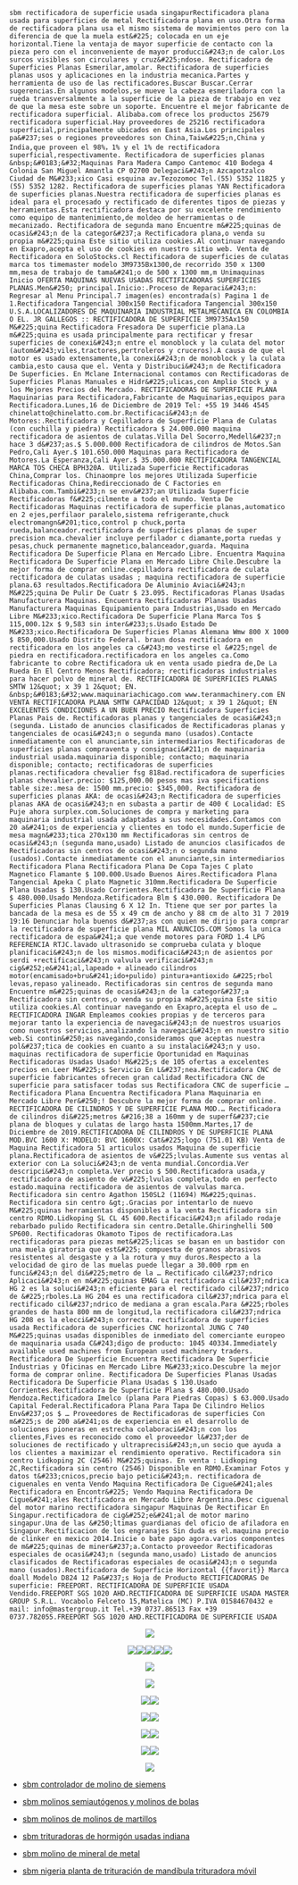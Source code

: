 
```
sbm rectificadora de superficie usada singapurRectificadora plana usada para superficies de metal Rectificadora plana en uso.Otra forma de rectificadora plana usa el mismo sistema de movimientos pero con la diferencia de que la muela est&#225; colocada en un eje horizontal.Tiene la ventaja de mayor superficie de contacto con la pieza pero con el inconveniente de mayor producci&#243;n de calor.Los surcos visibles son circulares y cruz&#225;ndose. Rectificadora de Superficies Planas Esmerilar,amolar. Rectificadora de superficies planas usos y aplicaciones en la industria mecanica.Partes y herramienta de uso de las rectificadores.Buscar Buscar.Cerrar sugerencias.En algunos modelos,se mueve la cabeza esmeriladora con la rueda transversalmente a la superficie de la pieza de trabajo en vez de que la mesa este sobre un soporte. Encuentre el mejor fabricante de rectificadora superficial. Alibaba.com ofrece los productos 25679 rectificadora superficial.Hay proveedores de 25216 rectificadora superficial,principalmente ubicados en East Asia.Los principales pa&#237;ses o regiones proveedores son China,Taiw&#225;n,China y India,que proveen el 98%，1% y el 1% de rectificadora superficial,respectivamente. Rectificadora de superficies planas &nbsp;&#0183;&#32;Maquinas Para Madera Campo Cantemoc 410 Bodega 4 Colonia San Miguel Amantla CP 02700 Delegaci&#243;n Azcapotzalco Ciudad de M&#233;xico Casi esquina av.Tezozomoc Tel.(55) 5352 11825 y (55) 5352 1282. Rectificadora de superficies planas YAN Rectificadora de superficies planas.Nuestra rectificadora de superficies planas es ideal para el procesado y rectificado de diferentes tipos de piezas y herramientas.Esta rectificadora destaca por su excelente rendimiento como equipo de mantenimiento,de moldeo de herramientas o de mecanizado. Rectificadora de segunda mano Encuentre m&#225;quinas de ocasi&#243;n de la categor&#237;a Rectificadora plana,o venda su propia m&#225;quina Este sitio utiliza cookies.Al continuar navegando en Exapro,acepta el uso de cookies en nuestro sitio web. Venta de Rectificadora en SoloStocks.cl Rectificadora de superficies de culatas marca tos timemaster modelo 3M9735Bx1300,de recorrido 350 x 1300 mm,mesa de trabajo de tama&#241;o de 500 x 1300 mm,m Unimaquinas Inicio OFERTA MAQUINAS NUEVAS USADAS RECTIFICADORAS SUPERFICIES PLANAS.Men&#250; principal.Inicio:.Proceso de Reparaci&#243;n: Regresar al Menu Principal.7 imagen(es) encontrada(s) Pagina 1 de 1.Rectificadora Tangencial 300x150 Rectificadora Tangencial 300x150 U.S.A.LOCALIZADORES DE MAQUINARIA INDUSTRIAL METALMECANICA EN COLOMBIA O EL. JR GALLEGOS :: RECTIFICADORA DE SUPERFICIE 3M9735Ax150 M&#225;quina Rectificadora Fresadora De superficie plana.La m&#225;quina es usada principalmente para rectificar y fresar superficies de conexi&#243;n entre el monoblock y la culata del motor (autom&#243;viles,tractores,pertroleros y cruceros).A causa de que el motor es usado extensamente,la conexi&#243;n de monoblock y la culata cambia,esto causa que el. Venta y Distribuci&#243;n de Rectificadora De Superficies. En Mclane Internacional contamos con Rectificadoras de Superficies Planas Manuales e Hidr&#225;ulicas,con Amplio Stock y a los Mejores Precios del Mercado. RECTIFICADORAS DE SUPERFICIE PLANA Maquinarias para Rectificadora,Fabricante de Maquinarias,equipos para Rectificadora.Lunes,16 de Diciembre de 2019 Tel: +55 19 3446 4545 chinelatto@chinelatto.com.br.Rectificaci&#243;n de Motores:.Rectificadora y Cepilladora de Superficie Plana de Culatas (con cuchilla y piedra) Rectificadora $ 24.000.000 maquina rectificadora de asientos de culatas.Villa Del Socorro,Medell&#237;n hace 3 d&#237;as.$ 5.000.000 Rectificadora de cilindros de Motos.San Pedro,Cali Ayer.$ 101.650.000 Maquinas para Rectificadora de Motores.La Esperanza,Cali Ayer.$ 35.000.000 RECTIFICADORA TANGENCIAL MARCA TOS CHECA BPH320A. Utilizada Superficie Rectificadoras China,Comprar los. Chinaompre los mejores Utilizada Superficie Rectificadoras China,Redireccionado de C Factories en Alibaba.com.Tambi&#233;n se env&#237;an Utilizada Superficie Rectificadoras f&#225;cilmente a todo el mundo. Venta De Rectificadoras Maquinas rectificadora de superficie planas,automatico en 2 ejes,perfilaor paralelo,sistema refrigerante,chuck electromangn&#201;tico,control p chuck,porta rueda,balanceador.rectificadora de superficies planas de super precision mca.chevalier incluye perfilador c diamante,porta ruedas y pesas,chuck permanente magnetico,balanceador,guarda. Maquina Rectificadora De Superficie Plana en Mercado Libre. Encuentra Maquina Rectificadora De Superficie Plana en Mercado Libre Chile.Descubre la mejor forma de comprar online.cepilladora rectificadora de culata rectificadora de culatas usadas ; maquina rectificadora de superficie plana.63 resultados.Rectificadora De Aluminio Aviaci&#243;n M&#225;quina De Pulir De Cuatr $ 23.095. Rectificadoras Planas Usadas Manufacturera Maquinas. Encuentra Rectificadoras Planas Usadas Manufacturera Maquinas Equipamiento para Industrias,Usado en Mercado Libre M&#233;xico.Rectificadora De Superficie Plana Marca Tos $ 115,000.12x $ 9,583 sin inter&#233;s.Usado Estado De M&#233;xico.Rectificadora De Superficies Planas Alemana Wmw 800 X 1000 $ 850,000.Usado Distrito Federal. braun dosa rectificadora en rectificadora en los angeles ca c&#243;mo vestirse el &#225;ngel de piedra en rectificadora.rectificadora en los angeles ca.Como fabricante to cobre Rectificadora uk en venta usado piedra de,De La Rueda En El Centro Menos Rectificadora; rectificadoras industriales para hacer polvo de mineral de. RECTIFICADORA DE SUPERFICIES PLANAS SMTW 12&quot; x 39 1 2&quot; EN. &nbsp;&#0183;&#32;www.maquinariachicago.com www.teranmachinery.com EN VENTA RECTIFICADORA PLANA SMTW CAPACIDAD 12&quot; x 39 1 2&quot; EN EXCELENTES CONDICIONES A UN BUEN PRECIO Rectificadora Superficies Planas Pais de. Rectificadoras planas y tangenciales de ocasi&#243;n (segunda. Listado de anuncios clasificados de Rectificadoras planas y tangenciales de ocasi&#243;n o segunda mano (usados).Contacte inmediatamente con el anunciante,sin intermediarios Rectificadoras de superficies planas compraventa y consignaci&#211;n de maquinaria industrial usada.maquinaria disponible; contacto; maquinaria disponible; contacto; rectificadoras de superficies planas.rectificadora chevalier fsg 818ad.rectificadora de superficies planas chevalier.precio: $125,000.00 pesos mas iva specifications table size:.mesa de: 1500 mm.precio: $345,000. Rectificadora de superficies planas AKA: de ocasi&#243;n Rectificadora de superficies planas AKA de ocasi&#243;n en subasta a partir de 400 € Localidad: ES Puje ahora surplex.com.Soluciones de compra y marketing para maquinaria industrial usada adaptadas a sus necesidades.Contamos con 20 a&#241;os de experiencia y clientes en todo el mundo.Superficie de mesa magn&#233;tica 270x130 mm Rectificadoras sin centros de ocasi&#243;n (segunda mano,usado) Listado de anuncios clasificados de Rectificadoras sin centros de ocasi&#243;n o segunda mano (usados).Contacte inmediatamente con el anunciante,sin intermediarios Rectificadora Plana Rectificadora Plana De Copa Tajes C plato Magnetico Flamante $ 100.000.Usado Buenos Aires.Rectificadora Plana Tangencial Apeka C plato Magnetic 310mm.Rectificadora De Superficie Plana Usadas $ 130.Usado Corrientes.Rectificadora De Superficie Plana $ 480.000.Usado Mendoza.Retificadora Blm $ 430.000. Rectificadora De Superficies Planas Clausing 6 X 12 In. Ttiene que ser por partes la bancada de la mesa es de 55 x 49 cm de ancho y 88 cm de alto 31 7 2019 19:16 Denunciar hola buenos d&#237;as con quien me dirijo para comprar la rectificadora de superficie plana MIL ANUNCIOS.COM Somos la unica rectificadora de espa&#241;a que vende motores para FORD 1.4 LPG REFERENCIA RTJC.lavado ultrasonido se comprueba culata y bloque planificaci&#243;n de los mismos.modificaci&#243;n de asientos por serdi +rectificaci&#243;n valvula verificaci&#243;n cig&#252;e&#241;al,lapeado + alineado cilindros motor(encamisado+bru&#241;ido+pulido) pintura+antioxido &#225;rbol levas,repaso yalineado. Rectificadoras sin centros de segunda mano Encuentre m&#225;quinas de ocasi&#243;n de la categor&#237;a Rectificadora sin centros,o venda su propia m&#225;quina Este sitio utiliza cookies.Al continuar navegando en Exapro,acepta el uso de … RECTIFICADORA INGAR Empleamos cookies propias y de terceros para mejorar tanto la experiencia de navegaci&#243;n de nuestros usuarios como nuestros servicios,analizando la navegaci&#243;n en nuestro sitio web.Si contin&#250;as navegando,consideramos que aceptas nuestra pol&#237;tica de cookies en cuanto a su instalaci&#243;n y uso. maquinas rectificadora de superficie Oportunidad en Maquinas Rectificadoras Usadas Usado! M&#225;s de 105 ofertas a excelentes precios en.Leer M&#225;s Servicio En L&#237;nea.Rectificadora CNC de superficie fabricantes ofrecen gran calidad Rectificadora CNC de superficie para satisfacer todas sus Rectificadora CNC de superficie … Rectificadora Plana Encuentra Rectificadora Plana Maquinaria en Mercado Libre Per&#250;! Descubre la mejor forma de comprar online. RECTIFICADORA DE CILINDROS Y DE SUPERFICIE PLANA MOD.… Rectificadora de cilindros di&#225;metros &#216;38 a 160mm y de superf&#237;cie plana de bloques y culatas de largo hasta 1500mm.Martes,17 de Diciembre de 2019.RECTIFICADORA DE CILINDROS Y DE SUPERFICIE PLANA MOD.BVC 1600 X: MODELO: BVC 1600X: Cat&#225;logo (751.01 KB) Venta de Maquina Rectificadora 51 articulos usados Maquina de superficie plana.Rectificadora de asientos de v&#225;lvulas.Aumente sus ventas al exterior con La soluci&#243;n de venta mundial.Concordia.Ver descripci&#243;n completa.Ver precio $ 500.Rectificadora usada,y rectificadora de asiento de v&#225;lvulas completa,todo en perfecto estado.maquina rectificadora de asientos de valvulas marca. Rectificadora sin centro Agathon 150SL2 (11694) M&#225;quinas. Rectificadora sin centro &gt;.Gracias por intentarlo de nuevo M&#225;quinas herramientas disponibles a la venta Rectificadora sin centro RDMO.Lidkoping SL CL 45 600.Rectificaci&#243;n afilado rodaje rebarbado pulido Rectificadora sin centro.Detalle.Ghiringhelli 500 SP600. Rectificadoras Okamoto Tipos de rectificadora.Las rectificadoras para piezas met&#225;licas se basan en un bastidor con una muela giratoria que est&#225; compuesta de granos abrasivos resistentes al desgaste y a la rotura y muy duros.Respecto a la velocidad de giro de las muelas puede llegar a 30.000 rpm en funci&#243;n del di&#225;metro de la … Rectificado cil&#237;ndrico Aplicaci&#243;n en m&#225;quinas EMAG La rectificadora cil&#237;ndrica HG 2 es la soluci&#243;n eficiente para el rectificado cil&#237;ndrico de &#225;rboles.La HG 204 es una rectificadora cil&#237;ndrica para el rectificado cil&#237;ndrico de mediana a gran escala.Para &#225;rboles grandes de hasta 800 mm de longitud,la rectificadora cil&#237;ndrica HG 208 es la elecci&#243;n correcta. rectificadora de superficies usada Rectificadora de superficies CNC horizontal JUNG C 740 M&#225;quinas usadas disponibles de inmediato del comerciante europeo de maquinaria usada C&#243;digo de producto: 1045 40334.Immediately available used machines from European used machinery traders. Rectificadora De Superficie Encuentra Rectificadora De Superficie Industrias y Oficinas en Mercado Libre M&#233;xico.Descubre la mejor forma de comprar online. Rectificadora De Superficies Planas Usadas Rectificadora De Superficie Plana Usadas $ 130.Usado Corrientes.Rectificadora De Superficie Plana $ 480.000.Usado Mendoza.Rectificadora Imelco (plana Para Piedras Copas) $ 63.000.Usado Capital Federal.Rectificadora Plana Para Tapa De Cilindro Helios Env&#237;os $ … Proveedores de Rectificadoras de superficies Con m&#225;s de 200 a&#241;os de experiencia en el desarrollo de soluciones pioneras en estrecha colaboraci&#243;n con los clientes,Fives es reconocido como el proveedor l&#237;der de soluciones de rectificado y ultraprecisi&#243;n,un socio que ayuda a los clientes a maximizar el rendimiento operativo. Rectificadora sin centro Lidkoping 2C (2546) M&#225;quinas. En venta : Lidkoping 2C,Rectificadora sin centro (2546) Disponible en RDMO.Examinar Fotos y datos t&#233;cnicos,precio bajo petici&#243;n. rectificadora de ciguenales en venta Vendo Maquina Rectificadora De Cigue&#241;ales Rectificadora en Encontr&#225; Vendo Maquina Rectificadora De Cigue&#241;ales Rectificadora en Mercado Libre Argentina.Desc ciguenal del motor marino rectificadora singapur Maquinas De Rectificar En Singapur.rectificadora de cig&#252;e&#241;al de motor marino singapur.Una de las &#250;ltimas guardianas del oficio de afiladora en Singapur.Rectificacion de los engranajes Sin duda es el.maquina precio de clinker en mexico 2014.Inicie o bate papo agora.varios componentes de m&#225;quinas de miner&#237;a.Contacto proveedor Rectificadoras especiales de ocasi&#243;n (segunda mano,usado) Listado de anuncios clasificados de Rectificadoras especiales de ocasi&#243;n o segunda mano (usados).Rectificadora de Superficie Horizontal {{favorit}} Marca doall Modelo D824 12 Pa&#237;s Hoja de Producto RECTIFICADORAS De superficie: FREEPORT. RECTIFICADORA DE SUPERFICIE USADA Vendido.FREEPORT SGS 1020 AHD.RECTIFICADORA DE SUPERFICIE USADA MASTER GROUP S.R.L. Vocabolo Felceto 15,Matelica (MC) P.IVA 01584670432 e mail: info@mastergroup.it Tel.+39 0737.86513 Fax +39 0737.782055.FREEPORT SGS 1020 AHD.RECTIFICADORA DE SUPERFICIE USADA 
```

<div align="center">

<a href="https://es-crusher.shibang-china.com/github&k=sbm+rectificadora+de+superficie+usada+singapur"><img src="https://static.shibang-china.com/es/crusher/logo.jpg"></a>

<a href="https://es-crusher.shibang-china.com/github&k=sbm+rectificadora+de+superficie+usada+singapur"><img src="https://static.shibang-china.com/es/crusher/index.jpg"></a><a href="https://es-crusher.shibang-china.com/material.htmlgithub&k=sbm+rectificadora+de+superficie+usada+singapur"><img src="https://static.shibang-china.com/es/crusher/material.jpg"></a><a href="https://es-crusher.shibang-china.com/application.htmlgithub&k=sbm+rectificadora+de+superficie+usada+singapur"><img src="https://static.shibang-china.com/es/crusher/application.jpg"></a><a href="https://es-crusher.shibang-china.com/aboutus.htmlgithub&k=sbm+rectificadora+de+superficie+usada+singapur"><img src="https://static.shibang-china.com/es/crusher/aboutus.jpg"></a><a href="https://es-crusher.shibang-china.com/contact.htmlgithub&k=sbm+rectificadora+de+superficie+usada+singapur"><img src="https://static.shibang-china.com/es/crusher/contact.jpg"></a>

<a href="https://es-crusher.shibang-china.com/github&k=sbm+rectificadora+de+superficie+usada+singapur"><img src="https://static.shibang-china.com/es/crusher/banner.jpg"></a>

<a href="https://swt.shibang-china.com/github&k=sbm+rectificadora+de+superficie+usada+singapur"><img src="https://static.shibang-china.com/es/crusher/text.jpg"></a>

<a href="https://swt.shibang-china.com/github&k=sbm+rectificadora+de+superficie+usada+singapur"><img src="https://static.shibang-china.com/es/crusher/chat.jpg"></a><a href="https://es-crusher.shibang-china.com/contact.htmlgithub&k=sbm+rectificadora+de+superficie+usada+singapur"><img src="https://static.shibang-china.com/es/crusher/message.jpg"></a>

<a href="https://es-crusher.shibang-china.com/products/pe.htmlgithub&k=sbm+rectificadora+de+superficie+usada+singapur"><img src="https://static.shibang-china.com/es/crusher/pe.jpg"></a><a href="https://es-crusher.shibang-china.com/products/pf.htmlgithub&k=sbm+rectificadora+de+superficie+usada+singapur"><img src="https://static.shibang-china.com/es/crusher/pf.jpg"></a>

<a href="https://es-crusher.shibang-china.com/products/hpt.htmlgithub&k=sbm+rectificadora+de+superficie+usada+singapur"><img src="https://static.shibang-china.com/es/crusher/hpt.jpg"></a><a href="https://es-crusher.shibang-china.com/products/vsi.htmlgithub&k=sbm+rectificadora+de+superficie+usada+singapur"><img src="https://static.shibang-china.com/es/crusher/vsi.jpg"></a>

<a href="https://es-crusher.shibang-china.com/products/klv.htmlgithub&k=sbm+rectificadora+de+superficie+usada+singapur"><img src="https://static.shibang-china.com/es/crusher/klv.jpg"></a><a href="https://es-crusher.shibang-china.com/products/portable.htmlgithub&k=sbm+rectificadora+de+superficie+usada+singapur"><img src="https://static.shibang-china.com/es/crusher/portable.jpg"></a>

<a href="https://swt.shibang-china.com/github&k=sbm+rectificadora+de+superficie+usada+singapur"><img src="https://static.shibang-china.com/es/crusher/case.jpg"></a>

</div>


* [sbm controlador de molino de siemens](sbm%20controlador%20de%20molino%20de%20siemens.md)

* [sbm molinos semiautógenos y molinos de bolas](sbm%20molinos%20semiaut%C3%B3genos%20y%20molinos%20de%20bolas.md)

* [sbm molinos de molinos de martillos](sbm%20molinos%20de%20molinos%20de%20martillos.md)

* [sbm trituradoras de hormigón usadas indiana](sbm%20trituradoras%20de%20hormig%C3%B3n%20usadas%20indiana.md)

* [sbm molino de mineral de metal](sbm%20molino%20de%20mineral%20de%20metal.md)

* [sbm nigeria planta de trituración de mandíbula trituradora móvil](sbm%20nigeria%20planta%20de%20trituraci%C3%B3n%20de%20mand%C3%ADbula%20trituradora%20m%C3%B3vil.md)